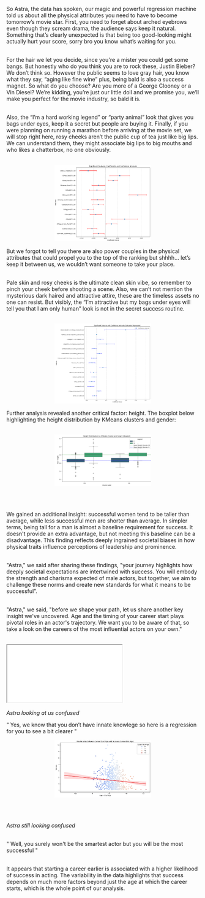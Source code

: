
So Astra, the data has spoken, our magic and powerful regression machine told us about all the physical attributes you need to have to become tomorrow’s movie star. First, you need to forget about arched eyebrows even though they scream drama, the audience says keep it natural. Something that’s clearly unexpected is that being too good-looking might actually hurt your score, sorry bro you know what’s waiting for you. <br><br>



For the hair we let you decide, since you're a mister you could get some bangs. But honestly who do you think you are to rock these, Justin Bieber? We don’t think so. However the public seems to love gray hair, you know what they say, “aging like fine wine” plus, being bald is also a success magnet. So what do you choose? Are you more of a George Clooney or a Vin Diesel? We’re kidding, you’re just our little doll and we promise you, we’ll make you perfect for the movie industry, so bald it is. <br><br>



Also, the “I’m a hard working legend” or “party animal” look that gives you bags under eyes, keep it a secret but people are buying it. Finally, if you were planning on running a marathon before arriving at the movie set, we will stop right here, rosy cheeks aren’t the public cup of tea just like big lips. We can understand them, they might associate big lips to big mouths and who likes a chatterbox, no one obviously. <br><br>

<div style="text-align: center;">
  <img src="assets/media/graphlylia.png" alt="graphlylia" class="physique-graphlylia">
</div>

<style>
.physique-graphlylia {
  max-width: 50%; 
  height: auto;   
}
</style>

But we forgot to tell you there are also power couples in the physical attributes that could propel you to the top of the ranking but shhhh… let’s keep it between us, we wouldn’t want someone to take your place.<br><br>

Pale skin and rosy cheeks is the ultimate clean skin vibe, so remember to pinch your cheek before shooting a scene. Also, we can’t not mention the mysterious dark haired and attractive attire, these are the timeless assets no one can resist. But visibly, the “I’m attractive but my bags under eyes will tell you that I am only human” look is not in the secret success routine. <br><br>

<div style="text-align: center;">
  <img src="assets/media/graphlylia2.png" alt="graphlylia2" class="physique-graphlylia2">
</div>

<style>
.physique-graphlylia2 {
  max-width: 50%; 
  height: auto;   
}
</style>

Further analysis revealed another critical factor: height. The boxplot below highlighting the height distribution by KMeans clusters and gender: <br><br>

<div style="text-align: center;">
  <img src="assets/media/genderandheights.png" alt="genderandheights" class="physique-genderandheights">
</div>

<style>
.physique-genderandheights {
  max-width: 50%; 
  height: auto;   
}
</style>
<br><br>

We gained an additional insight: successful women tend to be taller than average, while less successful men are shorter than average. In simpler terms, being tall for a man is almost a baseline requirement for success. It doesn't provide an extra advantage, but not meeting this baseline can be a disadvantage. This finding reflects deeply ingrained societal biases in how physical traits influence perceptions of leadership and prominence.<br><br>

"Astra," we said after sharing these findings, "your journey highlights how deeply societal expectations are intertwined with success. You will embody the strength and charisma expected of male actors, but together, we aim to challenge these norms and create new standards for what it means to be successful”. <br><br>

"Astra," we said, "before we shape your path, let us share another key insight we've uncovered. Age and the timing of your career start plays pivotal roles in an actor's trajectory. We want you to be aware of that, so take a look on the careers of the most influential actors on your own."<br><br>


<iframe src="assets/interactive/age_distribution.html" class="interactive-career"></iframe>

*Astra looking at us confused*

“ Yes, we know that you don’t have innate knowlege so here is a regression for you to see a bit clearer "

<div style="text-align: center;">
  <img src="assets/media/reg_careerstart.jpg" alt="regcareerstart" class="physique-regcareerstart">
</div>

<style>
.physique-regcareerstart {
  max-width: 50%; 
  height: auto;   
}
</style>
<br><br>

*Astra still looking confused* <br><br>

" Well, you surely won't be the smartest actor but you will be the most successful " <br><br>

It appears that starting a career earlier is associated with a higher likelihood of success in acting. The variability in the data highlights that success depends on much more factors beyond just the age at which the career starts, which is the whole point of our analysis. <br><br>